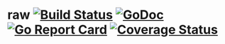 raw [![Build Status](https://travis-ci.org/caser789/raw.svg?branch=master)](https://travis-ci.org/caser789/raw) 
[![GoDoc](https://godoc.org/github.com/caser789/raw?status.svg)](https://godoc.org/github.com/caser789/raw) 
[![Go Report Card](https://goreportcard.com/badge/github.com/caser789/raw)](https://goreportcard.com/report/github.com/caser789/raw)
[![Coverage Status](https://coveralls.io/repos/caser789/raw/badge.svg?branch=master)](https://coveralls.io/r/caser789/raw?branch=master)
=====
